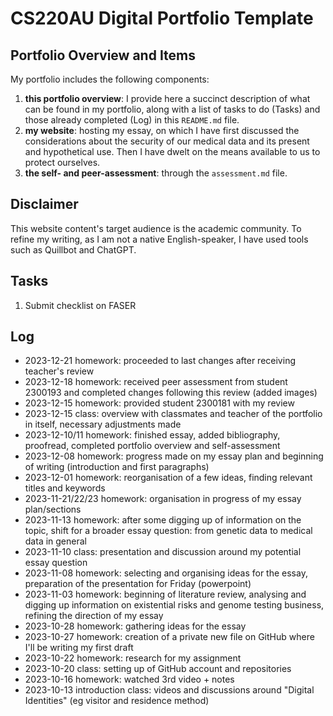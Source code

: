 # CS220AU Digital Portfolio Template

## Portfolio Overview and Items
My portfolio includes the following components:

1. **this portfolio overview**: I provide here a succinct description of what can be found in my portfolio, along with a list of tasks to do (Tasks) and those already completed (Log) in this `README.md` file.
2. **my website**: hosting my essay, on which I have first discussed the considerations about the security of our medical data and its present and hypothetical use. Then I have dwelt on the means available to us to protect ourselves.
3. **the self- and peer-assessment**: through the `assessment.md` file.



## Disclaimer
This website content's target audience is the academic community.
To refine my writing, as I am not a native English-speaker, I have used tools such as Quillbot and ChatGPT.


## Tasks
1. Submit checklist on FASER


## Log
- 2023-12-21 homework: proceeded to last changes after receiving teacher's review
- 2023-12-18 homework: received peer assessment from student 2300193 and completed changes following this review (added images)
- 2023-12-15 homework: provided student 2300181 with my review
- 2023-12-15 class: overview with classmates and teacher of the portfolio in itself, necessary adjustments made
- 2023-12-10/11 homework: finished essay, added bibliography, proofread, completed portfolio overview and self-assessment 
- 2023-12-08 homework: progress made on my essay plan and beginning of writing (introduction and first paragraphs)
- 2023-12-01 homework: reorganisation of a few ideas, finding relevant titles and keywords
- 2023-11-21/22/23 homework: organisation in progress of my essay plan/sections
- 2023-11-13 homework: after some digging up of information on the topic, shift for a broader essay question: from genetic data to medical data in general
- 2023-11-10 class: presentation and discussion around my potential essay question
- 2023-11-08 homework: selecting and organising ideas for the essay, preparation of the presentation for Friday (powerpoint)
- 2023-11-03 homework: beginning of literature review, analysing and digging up information on existential risks and genome testing business, refining the direction of my essay
- 2023-10-28 homework: gathering ideas for the essay
- 2023-10-27 homework: creation of a private new file on GitHub where I'll be writing my first draft
- 2023-10-22 homework: research for my assignment  
- 2023-10-20 class: setting up of GitHub account and repositories
- 2023-10-16 homework: watched 3rd video + notes
- 2023-10-13 introduction class: videos and discussions around "Digital Identities" (eg visitor and residence method)
